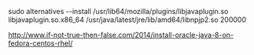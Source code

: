 


sudo alternatives --install /usr/lib64/mozilla/plugins/libjavaplugin.so libjavaplugin.so.x86_64 /usr/java/latest/jre/lib/amd64/libnpjp2.so 200000

http://www.if-not-true-then-false.com/2014/install-oracle-java-8-on-fedora-centos-rhel/